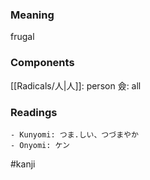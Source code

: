 ### Meaning

frugal

### Components

[[Radicals/人|人]]: person 僉: all

### Readings

```
- Kunyomi: つま.しい、つづまやか
- Onyomi: ケン
```

#kanji